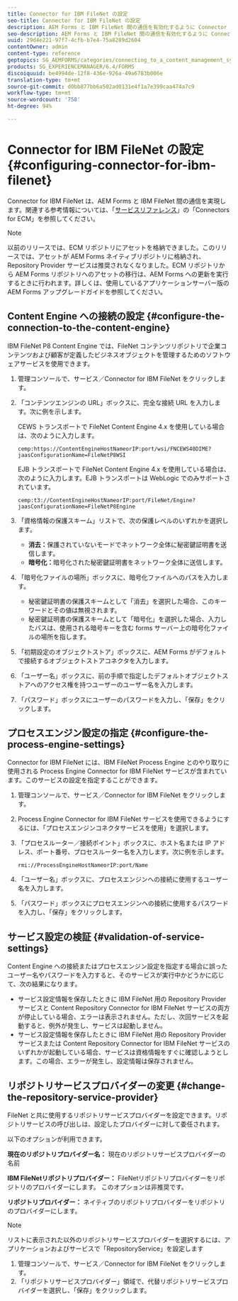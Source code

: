 ```yaml
---
title: Connector for IBM FileNet の設定
seo-title: Connector for IBM FileNet の設定
description: AEM Forms と IBM FileNet 間の通信を有効化するように Connector for IBM FileNet を設定する方法について説明します。
seo-description: AEM Forms と IBM FileNet 間の通信を有効化するように Connector for IBM FileNet を設定する方法について説明します。
uuid: 29d4e221-97f7-4cfb-b7e4-75a8289d2604
contentOwner: admin
content-type: reference
geptopics: SG_AEMFORMS/categories/connecting_to_a_content_management_system
products: SG_EXPERIENCEMANAGER/6.4/FORMS
discoiquuid: be4994de-12f8-436e-926a-49a6783b006e
translation-type: tm+mt
source-git-commit: d0bb877bb6a502ad0131e4f1a7e399caa474a7c9
workflow-type: tm+mt
source-wordcount: '758'
ht-degree: 94%

---
```



# Connector for IBM FileNet の設定 {#configuring-connector-for-ibm-filenet}

Connector for IBM FileNet は、AEM Forms と IBM FileNet 間の通信を実現します。関連する参考情報については、「[サービスリファレンス](https://www.adobe.com/go/learn_aemforms_services_63)」の「Connectors for ECM」を参照してください。

>[!NOTE]
>
>以前のリリースでは、ECM リポジトリにアセットを格納できました。このリリースでは、アセットが AEM Forms ネイティブリポジトリに格納され、Repository Provider サービスは推奨されなくなりました。ECM リポジトリから AEM Forms リポジトリへのアセットの移行は、AEM Forms への更新を実行するときに行われます。詳しくは、使用しているアプリケーションサーバー版の AEM Forms アップグレードガイドを参照してください。

## Content Engine への接続の設定 {#configure-the-connection-to-the-content-engine}

IBM FileNet P8 Content Engine では、FileNet コンテンツリポジトリで企業コンテンツおよび顧客が定義したビジネスオブジェクトを管理するためのソフトウェアサービスを使用できます。

1. 管理コンソールで、サービス／Connector for IBM FileNet をクリックします。
1. 「コンテンツエンジンの URL」ボックスに、完全な接続 URL を入力します。次に例を示します。

   CEWS トランスポートで FileNet Content Engine 4.x を使用している場合は、次のように入力します。

   `cemp:https://ContentEngineHostNameorIP:port/wsi/FNCEWS40DIME?jaasConfigurationName=FileNetP8WSI`

   EJB トランスポートで FileNet Content Engine 4.x を使用している場合は、次のように入力します。EJB トランスポートは WebLogic でのみサポートされています。

   `cemp:t3://ContentEngineHostNameorIP:port/FileNet/Engine?jaasConfigurationName=FileNetP8Engine`

1. 「資格情報の保護スキーム」リストで、次の保護レベルのいずれかを選択します。

   * **消去：**&#x200B;保護されていないモードでネットワーク全体に秘密鍵証明書を送信します。
   * **暗号化：**&#x200B;暗号化された秘密鍵証明書をネットワーク全体に送信します。

1. 「暗号化ファイルの場所」ボックスに、暗号化ファイルへのパスを入力します。

   * 秘密鍵証明書の保護スキームとして「消去」を選択した場合、このキーワードとその値は無視されます。
   * 秘密鍵証明書の保護スキームとして「暗号化」を選択した場合、入力したパスは、使用される暗号キーを含む forms サーバー上の暗号化ファイルの場所を指します。

1. 「初期設定のオブジェクトストア」ボックスに、AEM Forms がデフォルトで接続するオブジェクトストアコネクタを入力します。
1. 「ユーザー名」ボックスに、前の手順で指定したデフォルトオブジェクトストアへのアクセス権を持つユーザーのユーザー名を入力します。
1. 「パスワード」ボックスにユーザーのパスワードを入力し、「保存」をクリックします。

## プロセスエンジン設定の指定 {#configure-the-process-engine-settings}

Connector for IBM FileNet には、IBM FileNet Process Engine とのやり取りに使用される Process Engine Connector for IBM FileNet サービスが含まれています。このサービスの設定を指定することができます。

1. 管理コンソールで、サービス／Connector for IBM FileNet をクリックします。
1. Process Engine Connector for IBM FileNet サービスを使用できるようにするには、「プロセスエンジンコネクタサービスを使用」を選択します。
1. 「プロセスルーター／接続ポイント」ボックスに、ホスト名または IP アドレス、ポート番号、プロセスルーター名を入力します。次に例を示します。

   `rmi://ProcessEngineHostNameorIP:port/Name`

1. 「ユーザー名」ボックスに、プロセスエンジンへの接続に使用するユーザー名を入力します。
1. 「パスワード」ボックスにプロセスエンジンへの接続に使用するパスワードを入力し、「保存」をクリックします。

## サービス設定の検証 {#validation-of-service-settings}

Content Engine への接続またはプロセスエンジン設定を指定する場合に誤ったユーザー名やパスワードを入力すると、そのサービスが実行中かどうかに応じて、次の結果になります。

* サービス設定情報を保存したときに IBM FileNet 用の Repository Provider サービスと Content Repository Connector for IBM FileNet サービスの両方が停止している場合、エラーは表示されません。ただし、次回サービスを起動すると、例外が発生し、サービスは起動しません。
* サービス設定情報を保存したときに IBM FileNet 用の Repository Provider サービスまたは Content Repository Connector for IBM FileNet サービスのいずれかが起動している場合、サービスは資格情報をすぐに確認しようとします。この場合、エラーが発生し、設定情報は保存されません。

## リポジトリサービスプロバイダーの変更 {#change-the-repository-service-provider}

FileNet と共に使用するリポジトリサービスプロバイダーを設定できます。リポジトリサービスの呼び出しは、設定したプロバイダーに対して委任されます。

以下のオプションが利用できます。

**現在のリポジトリプロバイダー名：** 現在のリポジトリサービスプロバイダーの名前

**IBM FileNetリポジトリプロバイダー：** FileNetリポジトリプロバイダーをリポジトリのプロバイダーにします。 このオプションは非推奨です。

**リポジトリプロバイダー：** ネイティブのリポジトリプロバイダーをリポジトリのプロバイダーにします。

>[!NOTE]
>
>リストに表示された以外のリポジトリサービスプロバイダーを選択するには、アプリケーションおよびサービスで「RepositoryService」を設定します<!-- Fix broken link(See Managing Services) -->

1. 管理コンソールで、サービス／Connector for IBM FileNet をクリックします。
1. 「リポジトリサービスプロバイダー」領域で、代替リポジトリサービスプロバイダーを選択し、「保存」をクリックします。
